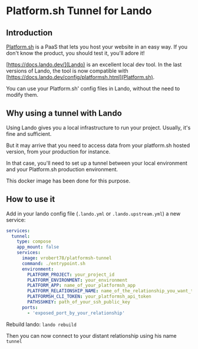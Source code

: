 # Platform.sh Tunnel for Lando

## Introduction

[Platform.sh](https://platform.sh) is a PaaS that lets you host your website in an easy way.
If you don't know the product, you should test it, you'll adore it!

[https://docs.lando.dev/](Lando) is an excellent local dev tool.
In the last versions of Lando, the tool is now compatible with [https://docs.lando.dev/config/platformsh.html](Platform.sh).

You can use your Platform.sh' config files in Lando, without the need to modify them.

## Why using a tunnel with Lando

Using Lando gives you a local infrastructure to run your project. Usually, it's fine and sufficient.

But it may arrive that you need to access data from your platform.sh hosted version, from your production for instance.

In that case, you'll need to set up a tunnel between your local environment and your Platform.sh production environment.

This docker image has been done for this purpose.

## How to use it

Add in your lando config file (`.lando.yml` or `.lando.upstream.yml`) a new service:

```yaml
services:
  tunnel:
    type: compose
    app_mount: false
    services:
      image: vrobert78/platformsh-tunnel
      command: ./entrypoint.sh
      environment:
        PLATFORM_PROJECT: your_project_id
        PLATFORM_ENVIRONMENT: your_environment
        PLATFORM_APP: name_of_your_platformsh_app
        PLATFORM_RELATIONSHIP_NAME: name_of_the_relationship_you_want_to_connect
        PLATFORMSH_CLI_TOKEN: your_platformsh_api_token
        PATHSSHKEY: path_of_your_ssh_public_key
      ports:
        - 'exposed_port_by_your_relationship'
```

Rebuild lando: `lando rebuild`

Then you can now connect to your distant relationship using his name `tunnel`